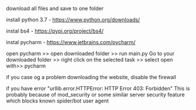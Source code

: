 download all files and save to one folder

install python 3.7 - https://www.python.org/downloads/

instal bs4 - https://pypi.org/project/bs4/

instal pycharm - https://www.jetbrains.com/pycharm/

open pycharm >> open downloaded folder >> run main.py
Go to your downloaded folder >> right click on the selected task >> select open with>> pycharm

if you case og a problem downloading the website, disable the firewall

if you have error "urllib.error.HTTPError: HTTP Error 403: Forbidden" This is probably because of mod_security or some similar server security feature which blocks known spider/bot user agent
